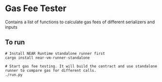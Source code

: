 # Gas Fee Tester

Contains a list of functions to calculate gas fees of different serializers and inputs

## To run

```
# Install NEAR Runtime standalone runner first
cargo install near-vm-runner-standalone

# Start gas fee testing. It will build the contract and use standalone runner to compare gas for different calls.
./run.py
```
